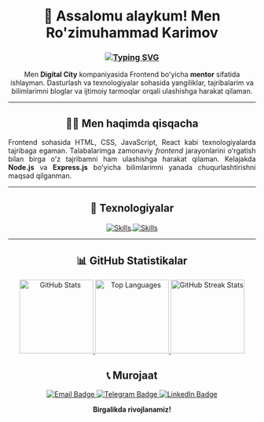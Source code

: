 <div align="center">

  <h1>👋 Assalomu alaykum! Men Ro'zimuhammad Karimov</h1>
  <h3>
    <a href="https://git.io/typing-svg">
      <img src="https://readme-typing-svg.herokuapp.com?font=Roboto&weight=600&size=24&letterSpacing=3px&duration=3000&pause=1000&color=A4C8E1&center=true&vCenter=true&random=true&width=435&lines=Frontend+Dasturchi+;Mentor;Dasturchi+Blogger" alt="Typing SVG" />
    </a>
  </h3>
  
<p align="center" style="max-width: 600px; margin: 0 auto;"> 
  Men <b>Digital City</b> kompaniyasida Frontend boʻyicha <b>mentor</b> sifatida ishlayman.  
  Dasturlash va texnologiyalar sohasida yangiliklar, tajribalarim va bilimlarimni bloglar va ijtimoiy tarmoqlar orqali ulashishga harakat qilaman.
</p>
  
  ---
  
  <h2>🧑‍💻 Men haqimda qisqacha</h2>
  
  <p align="justify" style="max-width: 600px; margin: 0 auto;">
    Frontend sohasida HTML, CSS, JavaScript, React kabi texnologiyalarda tajribaga egaman. Talabalarimga zamonaviy 
    <em>frontend</em> jarayonlarini oʻrgatish bilan birga oʻz tajribamni ham ulashishga harakat qilaman.
    Kelajakda <b>Node.js</b> va <b>Express.js</b> boʻyicha bilimlarimni yanada chuqurlashtirishni maqsad qilganman.
  </p>
  
  ---
  
  <h2>🧰 Texnologiyalar</h2>
  
  <a href="https://github.com/MuhammadKarimov-dev">
  <!-- 1-qator -->
<!-- 1-qator -->
<!-- 1-qator (9 ta icon) -->
<img align="center" src="https://skillicons.dev/icons?i=html,css,sass,bootstrap,tailwind,js,ts,python,django" alt="Skills" />

<!-- 2-qator (7 ta icon) -->
<img align="center" src="https://skillicons.dev/icons?i=react,nextjs,redux,jquery,figma,linux,vscode,nginx,sqlite" alt="Skills" />
  </a>
  
  ---
  
  <h2>📊 GitHub Statistikalar</h2>
  
  <div align="center">
    <!-- Asosiy GitHub statistikalar -->
    <a href="https://github-readme-stats.vercel.app/api?username=MuhammadKarimov-dev&theme=radical&count_private=true&hide_border=true">
      <img src="https://github-readme-stats.vercel.app/api?username=MuhammadKarimov-dev&theme=radical&count_private=true&hide_border=true" height="150" alt="GitHub Stats" />
    </a>
    <!-- Top Languages -->
    <a href="https://github-readme-stats.vercel.app/api/top-langs/?username=MuhammadKarimov-dev&layout=compact&theme=radical&count_private=true&hide_border=true">
      <img src="https://github-readme-stats.vercel.app/api/top-langs/?username=MuhammadKarimov-dev&layout=compact&theme=radical&count_private=true&hide_border=true" height="150" alt="Top Languages" />
    </a>
    <!-- GitHub Streak Stats -->
    <a href="https://github-readme-streak-stats.herokuapp.com/?user=MuhammadKarimov-dev&theme=radical&hide_border=true">
      <img src="https://github-readme-streak-stats.herokuapp.com/?user=MuhammadKarimov-dev&theme=radical&hide_border=true" height="150" alt="GitHub Streak Stats" />
    </a>
  </div>
  
  
  <h2>📞 Murojaat</h2>

  <p>
    <a href="mailto:karimovdev01@gmail.com">
      <img src="https://img.shields.io/badge/Email-karimov.muhammad.dev%40gmail.com-red?style=for-the-badge&logo=gmail&logoColor=white" alt="Email Badge"/>
    </a>
    <a href="https://t.me/Muhammad_KarimovDev">
      <img src="https://img.shields.io/badge/Telegram-%40Muhammad__Linkdev-0088CC?style=for-the-badge&logo=telegram&logoColor=white" alt="Telegram Badge"/>
    </a>
    <a href="https://www.linkedin.com/in/muhammad-karimovdev/">
      <img src="https://img.shields.io/badge/LinkedIn-Muhammad%20Karimov-0077B5?style=for-the-badge&logo=linkedin&logoColor=white" alt="LinkedIn Badge"/>
    </a>
  </p>
  
  <strong>Birgalikda rivojlanamiz!</strong>
  
</div>
